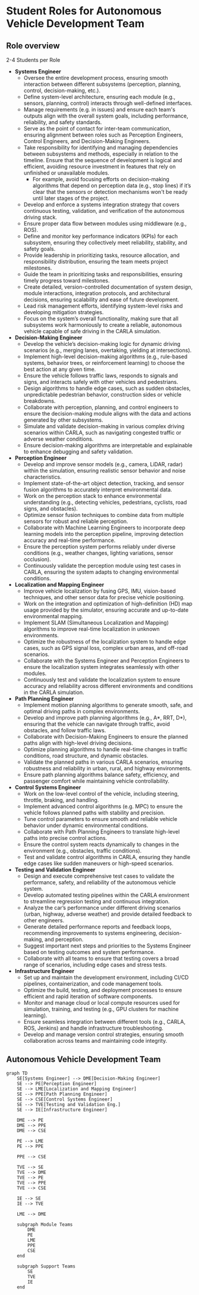 # Student Roles for Autonomous Vehicle Development Team

## Role overview

2-4 Students per Role

- **Systems Engineer**
  - Oversee the entire development process, ensuring smooth interaction between different subsystems (perception, planning, control, decision-making, etc.).
  - Define system-level architecture, ensuring each module (e.g., sensors, planning, control) interacts through well-defined interfaces.
  - Manage requirements (e.g. in issues) and ensure each team's outputs align with the overall system goals, including performance, reliability, and safety standards.
  - Serve as the point of contact for inter-team communication, ensuring alignment between roles such as Perception Engineers, Control Engineers, and Decision-Making Engineers.
  - Take responsibility for identifying and managing dependencies between subsystems and methods, especially in relation to the timeline. Ensure that the sequence of development is logical and efficient, avoiding resource investment in features that rely on unfinished or unavailable modules.
    - For example, avoid focusing efforts on decision-making algorithms that depend on perception data (e.g., stop lines) if it’s clear that the sensors or detection mechanisms won't be ready until later stages of the project.
  - Develop and enforce a systems integration strategy that covers continuous testing, validation, and verification of the autonomous driving stack.
  - Ensure proper data flow between modules using middleware (e.g., ROS).
  - Define and monitor key performance indicators (KPIs) for each subsystem, ensuring they collectively meet reliability, stability, and safety goals.
  - Provide leadership in prioritizing tasks, resource allocation, and responsibility distribution, ensuring the team meets project milestones.
  - Guide the team in prioritizing tasks and responsibilities, ensuring timely progress toward milestones.
  - Create detailed, version-controlled documentation of system design, module interactions, integration protocols, and architectural decisions, ensuring scalability and ease of future development.
  - Lead risk management efforts, identifying system-level risks and developing mitigation strategies.
  - Focus on the system’s overall functionality, making sure that all subsystems work harmoniously to create a reliable, autonomous vehicle capable of safe driving in the CARLA simulation.
- **Decision-Making Engineer**
  - Develop the vehicle’s decision-making logic for dynamic driving scenarios (e.g., merging lanes, overtaking, yielding at intersections).
  - Implement high-level decision-making algorithms (e.g., rule-based systems, behavior trees, or reinforcement learning) to choose the best action at any given time.
  - Ensure the vehicle follows traffic laws, responds to signals and signs, and interacts safely with other vehicles and pedestrians.
  - Design algorithms to handle edge cases, such as sudden obstacles, unpredictable pedestrian behavior, construction sides or vehicle breakdowns.
  - Collaborate with perception, planning, and control engineers to ensure the decision-making module aligns with the data and actions generated by other subsystems.
  - Simulate and validate decision-making in various complex driving scenarios within CARLA, such as navigating congested traffic or adverse weather conditions.
  - Ensure decision-making algorithms are interpretable and explainable to enhance debugging and safety validation.
- **Perception Engineer**
  - Develop and improve sensor models (e.g., camera, LiDAR, radar) within the simulation, ensuring realistic sensor behavior and noise characteristics.
  - Implement state-of-the-art object detection, tracking, and sensor fusion algorithms to accurately interpret environmental data.
  - Work on the perception stack to enhance environmental understanding (e.g., detecting vehicles, pedestrians, cyclists, road signs, and obstacles).
  - Optimize sensor fusion techniques to combine data from multiple sensors for robust and reliable perception.
  - Collaborate with Machine Learning Engineers to incorporate deep learning models into the perception pipeline, improving detection accuracy and real-time performance.
  - Ensure the perception system performs reliably under diverse conditions (e.g., weather changes, lighting variations, sensor occlusion).
  - Continuously validate the perception module using test cases in CARLA, ensuring the system adapts to changing environmental conditions.
- **Localization and Mapping Engineer**
  - Improve vehicle localization by fusing GPS, IMU, vision-based techniques, and other sensor data for precise vehicle positioning.
  - Work on the integration and optimization of high-definition (HD) map usage provided by the simulator, ensuring accurate and up-to-date environmental mapping.
  - Implement SLAM (Simultaneous Localization and Mapping) algorithms to improve real-time localization in unknown environments.
  - Optimize the robustness of the localization system to handle edge cases, such as GPS signal loss, complex urban areas, and off-road scenarios.
  - Collaborate with the Systems Engineer and Perception Engineers to ensure the localization system integrates seamlessly with other modules.
  - Continuously test and validate the localization system to ensure accuracy and reliability across different environments and conditions in the CARLA simulation.
- **Path Planning Engineer**
  - Implement motion planning algorithms to generate smooth, safe, and optimal driving paths in complex environments.
  - Develop and improve path planning algorithms (e.g., A*, RRT, D*), ensuring that the vehicle can navigate through traffic, avoid obstacles, and follow traffic laws.
  - Collaborate with Decision-Making Engineers to ensure the planned paths align with high-level driving decisions.
  - Optimize planning algorithms to handle real-time changes in traffic conditions, road structure, and dynamic obstacles.
  - Validate the planned paths in various CARLA scenarios, ensuring robustness and reliability in urban, rural, and highway environments.
  - Ensure path planning algorithms balance safety, efficiency, and passenger comfort while maintaining vehicle controllability.
- **Control Systems Engineer**
  - Work on the low-level control of the vehicle, including steering, throttle, braking, and handling.
  - Implement advanced control algorithms (e.g. MPC) to ensure the vehicle follows planned paths with stability and precision.
  - Tune control parameters to ensure smooth and reliable vehicle behavior under dynamic environmental conditions.
  - Collaborate with Path Planning Engineers to translate high-level paths into precise control actions.
  - Ensure the control system reacts dynamically to changes in the environment (e.g., obstacles, traffic conditions).
  - Test and validate control algorithms in CARLA, ensuring they handle edge cases like sudden maneuvers or high-speed scenarios.
- **Testing and Validation Engineer**
  - Design and execute comprehensive test cases to validate the performance, safety, and reliability of the autonomous vehicle system.
  - Develop automated testing pipelines within the CARLA environment to streamline regression testing and continuous integration.
  - Analyze the car’s performance under different driving scenarios (urban, highway, adverse weather) and provide detailed feedback to other engineers.
  - Generate detailed performance reports and feedback loops, recommending improvements to systems engineering, decision-making, and perception.
  - Suggest important next steps and priorities to the Systems Engineer based on testing outcomes and system performance.
  - Collaborate with all teams to ensure that testing covers a broad range of scenarios, including edge cases and stress tests.
- **Infrastructure Engineer**
  - Set up and maintain the development environment, including CI/CD pipelines, containerization, and code management tools.
  - Optimize the build, testing, and deployment processes to ensure efficient and rapid iteration of software components.
  - Monitor and manage cloud or local compute resources used for simulation, training, and testing (e.g., GPU clusters for machine learning).
  - Ensure seamless integration between different tools (e.g., CARLA, ROS, Jenkins) and handle infrastructure troubleshooting.
  - Develop and manage version control strategies, ensuring smooth collaboration across teams and maintaining code integrity.

## Autonomous Vehicle Development Team

```mermaid
graph TD
    SE[Systems Engineer] --> DME[Decision-Making Engineer]
    SE --> PE[Perception Engineer]
    SE --> LME[Localization and Mapping Engineer]
    SE --> PPE[Path Planning Engineer]
    SE --> CSE[Control Systems Engineer]
    SE --> TVE[Testing and Validation Eng.]
    SE --> IE[Infrastructure Engineer]
    
    DME --> PE
    DME --> PPE
    DME --> CSE

    PE --> LME
    PE --> PPE
    
    PPE --> CSE
    
    TVE --> SE
    TVE --> DME
    TVE --> PE
    TVE --> PPE
    TVE --> CSE
    
    IE --> SE
    IE --> TVE

    LME --> DME
    
    subgraph Module Teams
        DME
        PE
        LME
        PPE
        CSE
    end
    
    subgraph Support Teams
        SE
        TVE
        IE
    end

```
